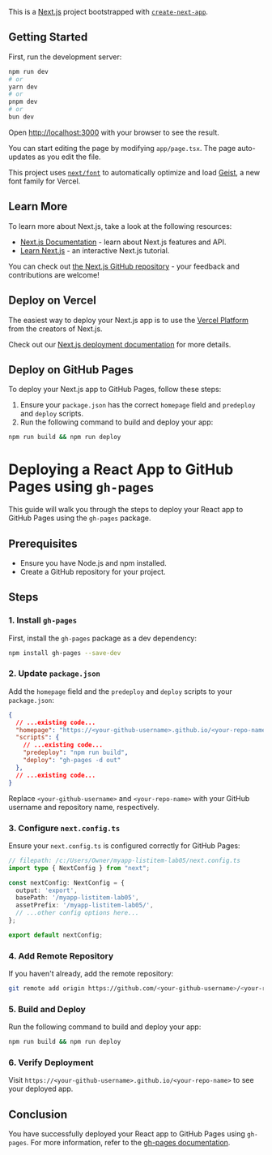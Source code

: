 This is a [Next.js](https://nextjs.org) project bootstrapped with [`create-next-app`](https://nextjs.org/docs/app/api-reference/cli/create-next-app).

## Getting Started

First, run the development server:

```bash
npm run dev
# or
yarn dev
# or
pnpm dev
# or
bun dev
```

Open [http://localhost:3000](http://localhost:3000) with your browser to see the result.

You can start editing the page by modifying `app/page.tsx`. The page auto-updates as you edit the file.

This project uses [`next/font`](https://nextjs.org/docs/app/building-your-application/optimizing/fonts) to automatically optimize and load [Geist](https://vercel.com/font), a new font family for Vercel.

## Learn More

To learn more about Next.js, take a look at the following resources:

- [Next.js Documentation](https://nextjs.org/docs) - learn about Next.js features and API.
- [Learn Next.js](https://nextjs.org/learn) - an interactive Next.js tutorial.

You can check out [the Next.js GitHub repository](https://github.com/vercel/next.js) - your feedback and contributions are welcome!

## Deploy on Vercel

The easiest way to deploy your Next.js app is to use the [Vercel Platform](https://vercel.com/new?utm_medium=default-template&filter=next.js&utm_source=create-next-app&utm_campaign=create-next-app-readme) from the creators of Next.js.

Check out our [Next.js deployment documentation](https://nextjs.org/docs/app/building-your-application/deploying) for more details.

## Deploy on GitHub Pages

To deploy your Next.js app to GitHub Pages, follow these steps:

1. Ensure your `package.json` has the correct `homepage` field and `predeploy` and `deploy` scripts.
2. Run the following command to build and deploy your app:

```bash
npm run build && npm run deploy
```

# Deploying a React App to GitHub Pages using `gh-pages`

This guide will walk you through the steps to deploy your React app to GitHub Pages using the `gh-pages` package.

## Prerequisites

- Ensure you have Node.js and npm installed.
- Create a GitHub repository for your project.

## Steps

### 1. Install `gh-pages`

First, install the `gh-pages` package as a dev dependency:

```bash
npm install gh-pages --save-dev
```

### 2. Update `package.json`

Add the `homepage` field and the `predeploy` and `deploy` scripts to your `package.json`:

```json
{
  // ...existing code...
  "homepage": "https://<your-github-username>.github.io/<your-repo-name>",
  "scripts": {
    // ...existing code...
    "predeploy": "npm run build",
    "deploy": "gh-pages -d out"
  },
  // ...existing code...
}
```

Replace `<your-github-username>` and `<your-repo-name>` with your GitHub username and repository name, respectively.

### 3. Configure `next.config.ts`

Ensure your `next.config.ts` is configured correctly for GitHub Pages:

```typescript
// filepath: /c:/Users/Owner/myapp-listitem-lab05/next.config.ts
import type { NextConfig } from "next";

const nextConfig: NextConfig = {
  output: 'export',
  basePath: '/myapp-listitem-lab05',
  assetPrefix: '/myapp-listitem-lab05/',
  // ...other config options here...
};

export default nextConfig;
```

### 4. Add Remote Repository

If you haven't already, add the remote repository:

```bash
git remote add origin https://github.com/<your-github-username>/<your-repo-name>.git
```

### 5. Build and Deploy

Run the following command to build and deploy your app:

```bash
npm run build && npm run deploy
```

### 6. Verify Deployment

Visit `https://<your-github-username>.github.io/<your-repo-name>` to see your deployed app.

## Conclusion

You have successfully deployed your React app to GitHub Pages using `gh-pages`. For more information, refer to the [gh-pages documentation](https://www.npmjs.com/package/gh-pages).
